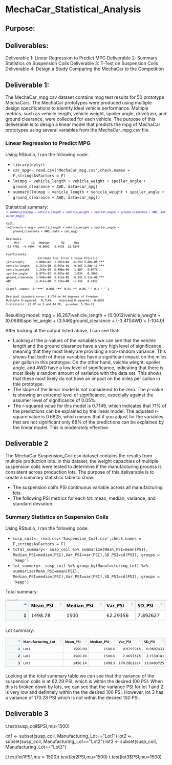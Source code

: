 # MechaCar_Statistical_Analysis

## Purpose:

## Deliverables:
Deliverable 1: Linear Regression to Predict MPG
Deliverable 2: Summary Statistics on Suspension Coils
Deliverable 3: T-Test on Suspension Coils
Deliverable 4: Design a Study Comparing the MechaCar to the Competition


## Deliverable 1:
The MechaCar_mpg.csv dataset contains mpg test results for 50 prototype MechaCars. The MechaCar prototypes were produced using multiple design specifications to identify ideal vehicle performance. Multiple metrics, such as vehicle length, vehicle weight, spoiler angle, drivetrain, and ground clearance, were collected for each vehicle. The purpose of this deliverable is to design a linear model that predicts the mpg of MechaCar prototypes using several variables from the MechaCar_mpg.csv file. 

### Linear Regression to Predict MPG

Using RStudio, I ran the following code: 
- `library(dplyr)`
- `car_mpg<- read.csv('MechaCar_mpg.csv',check.names = F,stringsAsFactors = F)`
- `lm(mpg ~ vehicle_length + vehicle_weight + spoiler_angle + ground_clearance + AWD, data=car_mpg)`
- `summary(lm(mpg ~ vehicle_length + vehicle_weight + spoiler_angle + ground_clearance + AWD, data=car_mpg))`

Statistical summary:
![deliv1summary](https://github.com/andreabassetti/MechaCar_Statistical_Analysis/blob/main/png/deliv1summary.png)

Resulting model: mpg = (6.267)vehicle_length + (0.0012)vehicle_weight + (0.0688)spoiler_angle + (3.546)ground_clearance + (-3.411)AWD + (-104.0)

After looking at the output listed above, I can see that:
- Looking at the p-values of the variables we can see that the veichle length and the ground clearance have a very high level of significance, meaning that they most likely are providing a non-random variance. This shows that both of these variables have a significant impact on the miles per gallon in this prototype. On the other hand, veichle wieght, spoiler angle, and AWD have a low level of significance, indicating that there is most likely a random amount of variance with the data set. This shows that these most likely do not have an impact on the miles per callon in thie prototype. 
- The slope of the linear model is not considered to be zero. The p-value is showing an extremel level of significance, especially against the assumer level of significance of 0.05%. 
- The r-squared value for this model is 0.7149, which indicates that 71% of the predictions can be explained by the linear model. The adjusted r-square value is 0.6825, which means that if you adjust for the variables that are not significant only 68% of the predictions can be explained by the linear model. This is moderately effective.

## Deliverable 2
The MechaCar Suspension_Coil.csv dataset contains the results from multiple production lots. In this dataset, the weight capacities of multiple suspension coils were tested to determine if the manufacturing process is consistent across production lots. The purpose of this delivarable is to create a summary statistics table to show:
- The suspension coil’s PSI continuous variable across all manufacturing lots
- The following PSI metrics for each lot: mean, median, variance, and standard deviation.

### Summary Statistics on Suspension Coils
Using RStudio, I ran the following code: 
- `susp_coil<- read.csv('Suspension_Coil.csv',check.names = F,stringsAsFactors = F)`
- `total_summary<- susp_coil %>% summarize(Mean_PSI=mean(PSI), Median_PSI=median(PSI),Var_PSI=var(PSI),SD_PSI=sd(PSI),.groups = 'keep')`
- `lot_summary<- susp_coil %>% group_by(Manufacturing_Lot) %>% summarize(Mean_PSI=mean(PSI), Median_PSI=median(PSI),Var_PSI=var(PSI),SD_PSI=sd(PSI),.groups = 'keep')`

Total summary:

![totalsummary](https://github.com/andreabassetti/MechaCar_Statistical_Analysis/blob/main/png/totalsummary.png)

Lot summary:

![lotsummary](https://github.com/andreabassetti/MechaCar_Statistical_Analysis/blob/main/png/lotsummary.png)

Looking at the total summary table we can see that the variance of the suspension coils is at 62.29 PSI, which is within the desired 100 PSI. When this is broken down by lots, we can see that the variance PSI for lot 1 and 2 is very low and definitely within the the desired 100 PSI. However, lot 3 has a variance of 170.28 PSI which is not within the desired 100 PSI. 

## Deliverable 3
t.test(susp_coil$PSI,mu=1500)

lot1 <- subset(susp_coil, Manufacturing_Lot=="Lot1")
lot2 <- subset(susp_coil, Manufacturing_Lot=="Lot2")
lot3 <- subset(susp_coil, Manufacturing_Lot=="Lot3")

t.test(lot1$PSI,mu=1500)
t.test(lot2$PSI,mu=1500)
t.test(lot3$PSI,mu=1500)
